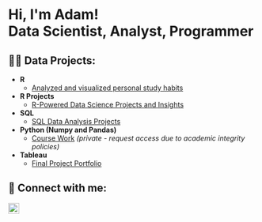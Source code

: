 <h1>Hi, I'm Adam! <br/>Data Scientist, Analyst, Programmer</br></h1>

<h2>👨‍💻 Data Projects:</h2>

- <b>R</b>
  - [Analyzed and visualized personal study habits](https://github.com/marleyad/studydata)
- <b>R Projects</b>
  - [R-Powered Data Science Projects and Insights](https://github.com/marleyad/R-projects)
- <b>SQL</b>
  - [SQL Data Analysis Projects](https://github.com/marleyad/SQL-Exercises)
- <b>Python (Numpy and Pandas)</b>
  - [Course Work](https://github.com/marleyad/numpy_and_pandas) *(private - request access due to academic integrity policies)*
- <b>Tableau</b>
  - [Final Project Portfolio](https://public.tableau.com/app/profile/adam.marley7142/vizzes)

<h2> 🤳 Connect with me:</h2>

[<img align="left" alt="JoshMadakor | LinkedIn" width="22px" src="https://cdn.jsdelivr.net/npm/simple-icons@v3/icons/linkedin.svg" />][linkedin]


[linkedin]: https://www.linkedin.com/in/adam-marley/
